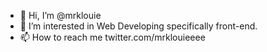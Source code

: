 - 👋 Hi, I’m @mrklouie
- 👀 I’m interested in Web Developing specifically front-end.
- 📫 How to reach me twitter.com/mrklouieeee

<!---
mrklouie/mrklouie is a ✨ special ✨ repository because its `README.md` (this file) appears on your GitHub profile.
You can click the Preview link to take a look at your changes.
--->
